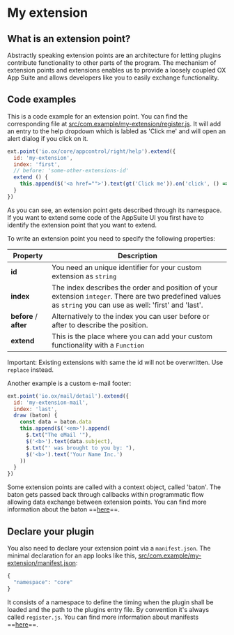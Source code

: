 # My extension

## What is an extension point?

Abstractly speaking extension points are an architecture for letting plugins contribute functionality to other parts of the program. The mechanism of extension points and extensions enables us to provide a loosely coupled OX App Suite and allows developers like you to easily exchange functionality.

## Code examples

This is a code example for an extension point. You can find the corresponding file at [src/com.example/my-extension/register.js](src/com.example/my-extension/register.js). It will add an entry to the help dropdown which is labled as 'Click me' and will open an alert dialog if you click on it.

```javascript
ext.point('io.ox/core/appcontrol/right/help').extend({
  id: 'my-extension',
  index: 'first',
  // before: 'some-other-extensions-id'
  extend () {
    this.append($('<a href="">').text(gt('Click me')).on('click', () => alert('You clicked me')))
  }
})
```

As you can see, an extension point gets described through its namespace. If you want to extend some code of the AppSuite UI you first have to identify the extension point that you want to extend.

To write an extension point you need to specify the following properties:

| Property               | Description                                                                                                                                                   |
|------------------------|---------------------------------------------------------------------------------------------------------------------------------------------------------------|
| **id**                 | You need an unique identifier for your custom extension as  `string`                                                                                          |
| **index**              | The index describes the order and position of your extension  `integer`. There are two predefined values as `string` you can use as well: 'first' and 'last'. |
| **before** / **after** | Alternatively to the index you can user before or after to describe the position.                                                                             |
| **extend**             | This is the place where you can add your custom functionality with a  `Function`                                                                              |

Important: Existing extensions with same the id will not be overwritten. Use `replace` instead.

Another example is a custom e-mail footer:

```javascript
ext.point('io.ox/mail/detail').extend({
  id: 'my-extension-mail',
  index: 'last',
  draw (baton) {
    const data = baton.data
    this.append($('<em>').append(
      $.txt("The eMail '"),
      $('<b>').text(data.subject),
      $.txt("' was brought to you by: "),
      $('<b>').text('Your Name Inc.')
    ))
  }
})
```

Some extension points are called with a context object, called 'baton'. The baton gets passed back through callbacks within programmatic flow allowing data exchange between extension points. You can find more information about the baton ==[here](https://documentation.open-xchange.com/7.10.5/ui/extension-points.html)==.

## Declare your plugin

You also need to declare your extension point via a `manifest.json`. The minimal declaration for an app looks like this, [src/com.example/my-extension/manifest.json](src/com.example/my-extension/manifest.json):

```javascript
{
  "namespace": "core"
}
```

It consists of a namespace to define the timing when the plugin shall be loaded and the path to the plugins entry file. By convention it's always called `register.js`.
You can find more information about manifests ==[here](https://documentation.open-xchange.com/7.10.5/ui/customize/manifests.html)==.
